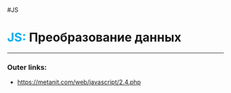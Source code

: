 #JS
# <font color="#00b0f0">JS:</font> Преобразование данных
---
### Outer links:
- https://metanit.com/web/javascript/2.4.php